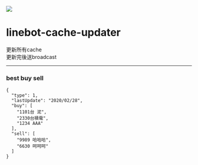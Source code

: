 ![](https://github.com/qqdog1/linebot-cache-updater/workflows/Java%20CI/badge.svg)

# linebot-cache-updater

更新所有cache  
更新完後送broadcast  

-----  
### best buy sell  
	{
	  "type": 1,
	  "lastUpdate": "2020/02/28",
	  "buy": [
		"1101台 泥",
		"2330台積電",
		"1234 AAA"
	  ],
	  "sell": [
		"9989 哈哈哈",
		"6630 呵呵呵"
	  ]
	}
